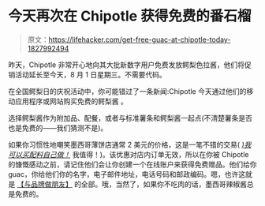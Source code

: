# 今天再次在 Chipotle 获得免费的番石榴

> 原文：<https://lifehacker.com/get-free-guac-at-chipotle-today-1827992494>

昨天，Chipotle 非常开心地向其大批新数字用户免费发放鳄梨色拉酱，他们将促销活动延长至今天，8 月 1 日星期三。不需要代码。



在全国鳄梨日的庆祝活动中，你可能错过了一条新闻:Chipotle 今天通过他们的移动应用程序或网站购买免费的鳄梨酱 。

选择鳄梨酱作为附加品、配餐，或者与标准薯条和鳄梨酱一起点(不清楚薯条是否也是免费的——我们猜测不是)。

如果你习惯性地嘲笑墨西哥薄饼店通常 2 美元的价格，这是一笔不错的交易( [*)我可以买配料自己做！*](https://lifehacker.com/make-spicy-delicious-chipotle-style-guacamole-at-home-5895803#_ga=2.252214351.773033136.1532947472-874275511.1528808504) 我值得！)。该优惠对店内订单无效，所以在你被 Chipotle 的慷慨感动之前，请记住他们会让你创建一个在线账户来获得免费赠品。他们给你 guac，你给他们你的名字，电子邮件地址，电话号码和邮政编码。嗯，也许这就是 [【与品牌做朋友】](https://www.nytimes.com/2018/07/29/business/media/lifestyle-brands-marketing.html) 的全部。哦，当然了，如果你不吃肉的话，墨西哥辣椒酱总是免费的。
